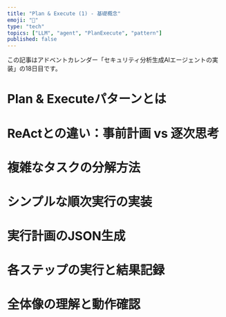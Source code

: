 ```yaml
---
title: "Plan & Execute (1) - 基礎概念"
emoji: "📝"
type: "tech"
topics: ["LLM", "agent", "PlanExecute", "pattern"]
published: false
---
```


この記事はアドベントカレンダー「セキュリティ分析生成AIエージェントの実装」の18日目です。

# Plan & Executeパターンとは

# ReActとの違い：事前計画 vs 逐次思考

# 複雑なタスクの分解方法

# シンプルな順次実行の実装

# 実行計画のJSON生成

# 各ステップの実行と結果記録

# 全体像の理解と動作確認
